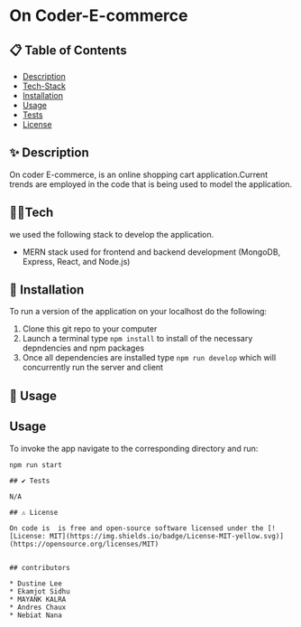 # On Coder-E-commerce

<p align="center">

</p>

## :clipboard: Table of Contents

- [Description](#description)
- [Tech-Stack](#-Tech-Stack)
- [Installation](#-Installation)
- [Usage](#-Usage)
- [Tests](#Tests)
- [License](#License)


## ✨ Description

On coder E-commerce, is an online shopping cart application.Current trends are employed in the code that is being used to model the application. 

## 👨‍💻Tech

we used the following stack to develop the application.

- MERN stack used for frontend and backend development (MongoDB, Express, React, and Node.js)



## 💾 Installation

To run a version of the application on your localhost do the following:

1. Clone this git repo to your computer
2. Launch a terminal type `npm install` to install of the necessary depndencies and npm packages 
3. Once all dependencies are installed type `npm run develop` which will concurrently run the server and client 

## 🤹 Usage
## Usage
To invoke the app navigate to the corresponding directory and run:
```
npm run start

## ✔️ Tests

N/A

## ⚠️ License

On code is  is free and open-source software licensed under the [![License: MIT](https://img.shields.io/badge/License-MIT-yellow.svg)](https://opensource.org/licenses/MIT)


## contributors 

* Dustine Lee
* Ekamjot Sidhu
* MAYANK KALRA
* Andres Chaux
* Nebiat Nana
